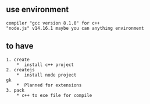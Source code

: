 ## use environment
	compiler "gcc version 8.1.0" for c++
	"node.js" v14.16.1 maybe you can anything environment

## to have

	1. create
		*  install c++ project
	2. createjs
		*  install node project 
	gk
		*  Planned for extensions
	3. pack
		* c++ to exe file for compile
